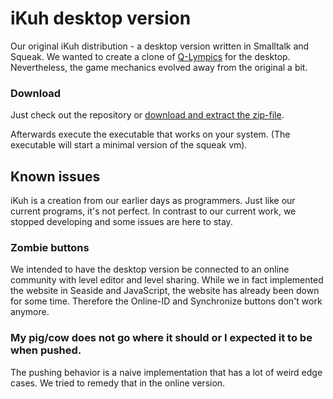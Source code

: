 # iKuh desktop version

Our original iKuh distribution - a desktop version written in Smalltalk and Squeak. We wanted to create a clone of [Q-Lympics](www.q-lympics.de/iq-marathon/) for the desktop. Nevertheless, the game mechanics evolved away from the original a bit.


### Download

Just check out the repository or [download and extract the zip-file](https://github.com/mkaydev/ikuh_desktop/archive/master.zip).

Afterwards execute the executable that works on your system. (The executable will start a minimal version of the squeak vm).


## Known issues

iKuh is a creation from our earlier days as programmers. Just like our current programs, it's not perfect. In contrast to our current work, we stopped developing and some issues are here to stay.

### Zombie buttons

We intended to have the desktop version be connected to an online community with level editor and level sharing. While we in fact implemented the website in Seaside and JavaScript, the website has already been down for some time. Therefore the Online-ID and Synchronize buttons don't work anymore.

### My pig/cow does not go where it should or I expected it to be when pushed.

The pushing behavior is a naive implementation that has a lot of weird edge cases. We tried to remedy that in the online version.
